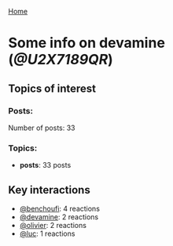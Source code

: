 [Home](https://kelu124.github.io/echommunity/)

# Some info on __devamine__ (_@U2X7189QR_)


## Topics of interest

### Posts: 

Number of posts: 33

### Topics:

* __posts__: 33 posts

## Key interactions 

* [@benchoufi](./U0B47KC3S.md): 4 reactions
* [@devamine](./U2X7189QR.md): 2 reactions
* [@olivier](./U04DFTZ7D.md): 2 reactions
* [@luc](./U0AAL4W13.md): 1 reactions
